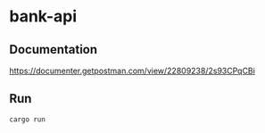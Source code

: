 # bank-api
## Documentation
https://documenter.getpostman.com/view/22809238/2s93CPqCBi

## Run
    cargo run